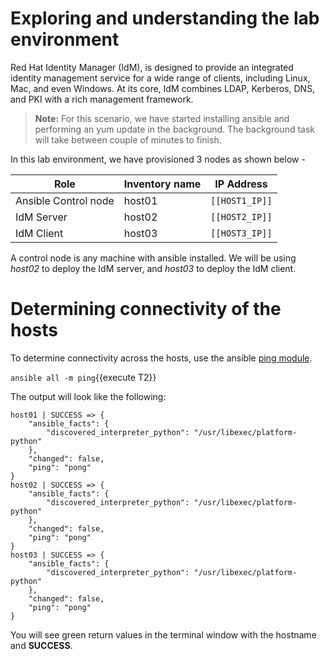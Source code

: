 # Exploring and understanding the lab environment

Red Hat Identity Manager (IdM), is designed to provide an integrated identity management service for a wide range of clients, including Linux, Mac, and even Windows. At its core, IdM combines LDAP, Kerberos, DNS, and PKI with a rich management framework. 

>**Note:** For this scenario, we have started installing ansible and performing an yum update in the background. The background task will take between couple of minutes to finish.  

In this lab environment, we have provisioned 3 nodes as shown below -

| Role                 | Inventory name | IP Address     |
| ---------------------| ---------------| ---------------|
| Ansible Control node | host01         | `[[HOST1_IP]]` |
| IdM Server           | host02         | `[[HOST2_IP]]` |
| IdM Client           | host03         | `[[HOST3_IP]]` |

A control node is any machine with ansible installed.  We will be using *host02* to deploy the IdM server, and *host03* to deploy the IdM client. 

# Determining connectivity of the hosts

To determine connectivity across the hosts, use the ansible [ping module](https://docs.ansible.com/ansible/latest/modules/ping_module.html).

`ansible all -m ping`{{execute T2}}

The output will look like the following:

```
host01 | SUCCESS => {
    "ansible_facts": {
        "discovered_interpreter_python": "/usr/libexec/platform-python"
    },
    "changed": false,
    "ping": "pong"
}
host02 | SUCCESS => {
    "ansible_facts": {
        "discovered_interpreter_python": "/usr/libexec/platform-python"
    },
    "changed": false,
    "ping": "pong"
}
host03 | SUCCESS => {
    "ansible_facts": {
        "discovered_interpreter_python": "/usr/libexec/platform-python"
    },
    "changed": false,
    "ping": "pong"
}
```

You will see green return values in the terminal window with the hostname and **SUCCESS**.
